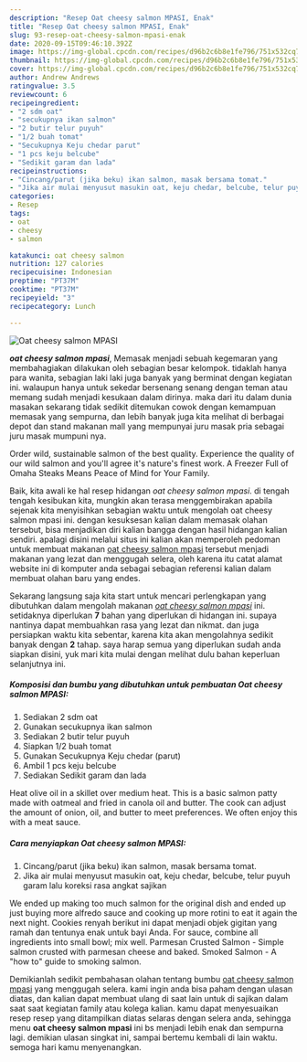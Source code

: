 ```yaml
---
description: "Resep Oat cheesy salmon MPASI, Enak"
title: "Resep Oat cheesy salmon MPASI, Enak"
slug: 93-resep-oat-cheesy-salmon-mpasi-enak
date: 2020-09-15T09:46:10.392Z
image: https://img-global.cpcdn.com/recipes/d96b2c6b8e1fe796/751x532cq70/oat-cheesy-salmon-mpasi-foto-resep-utama.jpg
thumbnail: https://img-global.cpcdn.com/recipes/d96b2c6b8e1fe796/751x532cq70/oat-cheesy-salmon-mpasi-foto-resep-utama.jpg
cover: https://img-global.cpcdn.com/recipes/d96b2c6b8e1fe796/751x532cq70/oat-cheesy-salmon-mpasi-foto-resep-utama.jpg
author: Andrew Andrews
ratingvalue: 3.5
reviewcount: 6
recipeingredient:
- "2 sdm oat"
- "secukupnya ikan salmon"
- "2 butir telur puyuh"
- "1/2 buah tomat"
- "Secukupnya Keju chedar parut"
- "1 pcs keju belcube"
- "Sedikit garam dan lada"
recipeinstructions:
- "Cincang/parut (jika beku) ikan salmon, masak bersama tomat."
- "Jika air mulai menyusut masukin oat, keju chedar, belcube, telur puyuh garam lalu koreksi rasa angkat sajikan"
categories:
- Resep
tags:
- oat
- cheesy
- salmon

katakunci: oat cheesy salmon 
nutrition: 127 calories
recipecuisine: Indonesian
preptime: "PT37M"
cooktime: "PT37M"
recipeyield: "3"
recipecategory: Lunch

---
```



![Oat cheesy salmon MPASI](https://img-global.cpcdn.com/recipes/d96b2c6b8e1fe796/751x532cq70/oat-cheesy-salmon-mpasi-foto-resep-utama.jpg)

<b><i>oat cheesy salmon mpasi</i></b>, Memasak menjadi sebuah kegemaran yang membahagiakan dilakukan oleh sebagian besar kelompok. tidaklah hanya para wanita, sebagian laki laki juga banyak yang berminat dengan kegiatan ini. walaupun hanya untuk sekedar bersenang senang dengan teman atau memang sudah menjadi kesukaan dalam dirinya. maka dari itu dalam dunia masakan sekarang tidak sedikit ditemukan cowok dengan kemampuan memasak yang sempurna, dan lebih banyak juga kita melihat di berbagai depot dan stand makanan mall yang mempunyai juru masak pria sebagai juru masak mumpuni nya.

Order wild, sustainable salmon of the best quality. Experience the quality of our wild salmon and you&#39;ll agree it&#39;s nature&#39;s finest work. A Freezer Full of Omaha Steaks Means Peace of Mind for Your Family.

Baik, kita awali ke hal resep hidangan <i>oat cheesy salmon mpasi</i>. di tengah tengah kesibukan kita, mungkin akan terasa menggembirakan apabila sejenak kita menyisihkan sebagian waktu untuk mengolah oat cheesy salmon mpasi ini. dengan kesuksesan kalian dalam memasak olahan tersebut, bisa menjadikan diri kalian bangga dengan hasil hidangan kalian sendiri. apalagi disini melalui situs ini kalian akan memperoleh pedoman untuk membuat makanan <u>oat cheesy salmon mpasi</u> tersebut menjadi makanan yang lezat dan menggugah selera, oleh karena itu catat alamat website ini di komputer anda sebagai sebagian referensi kalian dalam membuat olahan baru yang endes.


Sekarang langsung saja kita start untuk mencari perlengkapan yang dibutuhkan dalam mengolah makanan <u><i>oat cheesy salmon mpasi</i></u> ini. setidaknya diperlukan <b>7</b> bahan yang diperlukan di hidangan ini. supaya nantinya dapat membuahkan rasa yang lezat dan nikmat. dan juga persiapkan waktu kita sebentar, karena kita akan mengolahnya sedikit banyak dengan <b>2</b> tahap. saya harap semua yang diperlukan sudah anda siapkan disini, yuk mari kita mulai dengan melihat dulu bahan keperluan selanjutnya ini.

<!--inarticleads1-->

##### Komposisi dan bumbu yang dibutuhkan untuk pembuatan Oat cheesy salmon MPASI:

1. Sediakan 2 sdm oat
1. Gunakan secukupnya ikan salmon
1. Sediakan 2 butir telur puyuh
1. Siapkan 1/2 buah tomat
1. Gunakan Secukupnya Keju chedar (parut)
1. Ambil 1 pcs keju belcube
1. Sediakan Sedikit garam dan lada


Heat olive oil in a skillet over medium heat. This is a basic salmon patty made with oatmeal and fried in canola oil and butter. The cook can adjust the amount of onion, oil, and butter to meet preferences. We often enjoy this with a meat sauce. 

<!--inarticleads2-->

##### Cara menyiapkan Oat cheesy salmon MPASI:

1. Cincang/parut (jika beku) ikan salmon, masak bersama tomat.
1. Jika air mulai menyusut masukin oat, keju chedar, belcube, telur puyuh garam lalu koreksi rasa angkat sajikan


We ended up making too much salmon for the original dish and ended up just buying more alfredo sauce and cooking up more rotini to eat it again the next night. Cookies renyah berikut ini dapat menjadi objek gigitan yang ramah dan tentunya enak untuk bayi Anda. For sauce, combine all ingredients into small bowl; mix well. Parmesan Crusted Salmon - Simple salmon crusted with parmesan cheese and baked. Smoked Salmon - A &#34;how to&#34; guide to smoking salmon. 

Demikianlah sedikit pembahasan olahan tentang bumbu <u>oat cheesy salmon mpasi</u> yang menggugah selera. kami ingin anda bisa paham dengan ulasan diatas, dan kalian dapat membuat ulang di saat lain untuk di sajikan dalam saat saat kegiatan family atau kolega kalian. kamu dapat menyesuaikan resep resep yang ditampilkan diatas selaras dengan selera anda, sehingga menu <b>oat cheesy salmon mpasi</b> ini bs menjadi lebih enak dan sempurna lagi. demikian ulasan singkat ini, sampai bertemu kembali di lain waktu. semoga hari kamu menyenangkan.
